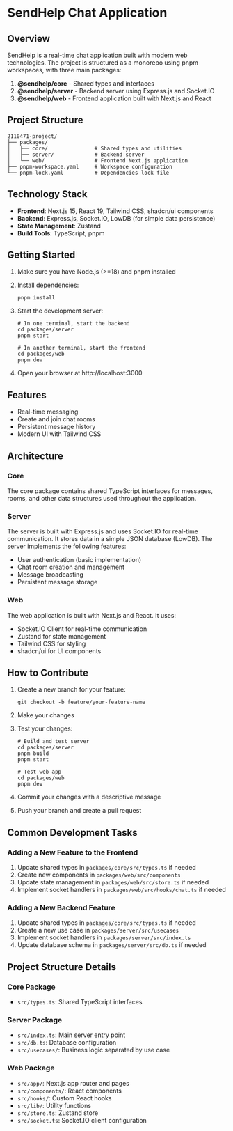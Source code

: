 # SendHelp Chat Application

## Overview

SendHelp is a real-time chat application built with modern web technologies. The project is structured as a monorepo using pnpm workspaces, with three main packages:

1. **@sendhelp/core** - Shared types and interfaces
2. **@sendhelp/server** - Backend server using Express.js and Socket.IO
3. **@sendhelp/web** - Frontend application built with Next.js and React

## Project Structure

```
2110471-project/
├── packages/
│   ├── core/               # Shared types and utilities
│   ├── server/             # Backend server
│   └── web/                # Frontend Next.js application
├── pnpm-workspace.yaml     # Workspace configuration
└── pnpm-lock.yaml          # Dependencies lock file
```

## Technology Stack

- **Frontend**: Next.js 15, React 19, Tailwind CSS, shadcn/ui components
- **Backend**: Express.js, Socket.IO, LowDB (for simple data persistence)
- **State Management**: Zustand
- **Build Tools**: TypeScript, pnpm

## Getting Started

1. Make sure you have Node.js (>=18) and pnpm installed
2. Install dependencies:
   ```
   pnpm install
   ```

3. Start the development server:
   ```
   # In one terminal, start the backend
   cd packages/server
   pnpm start

   # In another terminal, start the frontend
   cd packages/web
   pnpm dev
   ```

4. Open your browser at http://localhost:3000

## Features

- Real-time messaging
- Create and join chat rooms
- Persistent message history
- Modern UI with Tailwind CSS

## Architecture

### Core

The core package contains shared TypeScript interfaces for messages, rooms, and other data structures used throughout the application.

### Server

The server is built with Express.js and uses Socket.IO for real-time communication. It stores data in a simple JSON database (LowDB). The server implements the following features:

- User authentication (basic implementation)
- Chat room creation and management
- Message broadcasting
- Persistent message storage

### Web

The web application is built with Next.js and React. It uses:

- Socket.IO Client for real-time communication
- Zustand for state management
- Tailwind CSS for styling
- shadcn/ui for UI components

## How to Contribute

1. Create a new branch for your feature:
   ```
   git checkout -b feature/your-feature-name
   ```

2. Make your changes

3. Test your changes:
   ```
   # Build and test server
   cd packages/server
   pnpm build
   pnpm start

   # Test web app
   cd packages/web
   pnpm dev
   ```

4. Commit your changes with a descriptive message

5. Push your branch and create a pull request

## Common Development Tasks

### Adding a New Feature to the Frontend

1. Update shared types in `packages/core/src/types.ts` if needed
2. Create new components in `packages/web/src/components`
3. Update state management in `packages/web/src/store.ts` if needed
4. Implement socket handlers in `packages/web/src/hooks/chat.ts` if needed

### Adding a New Backend Feature

1. Update shared types in `packages/core/src/types.ts` if needed
2. Create a new use case in `packages/server/src/usecases`
3. Implement socket handlers in `packages/server/src/index.ts`
4. Update database schema in `packages/server/src/db.ts` if needed

## Project Structure Details

### Core Package

- `src/types.ts`: Shared TypeScript interfaces

### Server Package

- `src/index.ts`: Main server entry point
- `src/db.ts`: Database configuration
- `src/usecases/`: Business logic separated by use case

### Web Package

- `src/app/`: Next.js app router and pages
- `src/components/`: React components
- `src/hooks/`: Custom React hooks
- `src/lib/`: Utility functions
- `src/store.ts`: Zustand store
- `src/socket.ts`: Socket.IO client configuration
